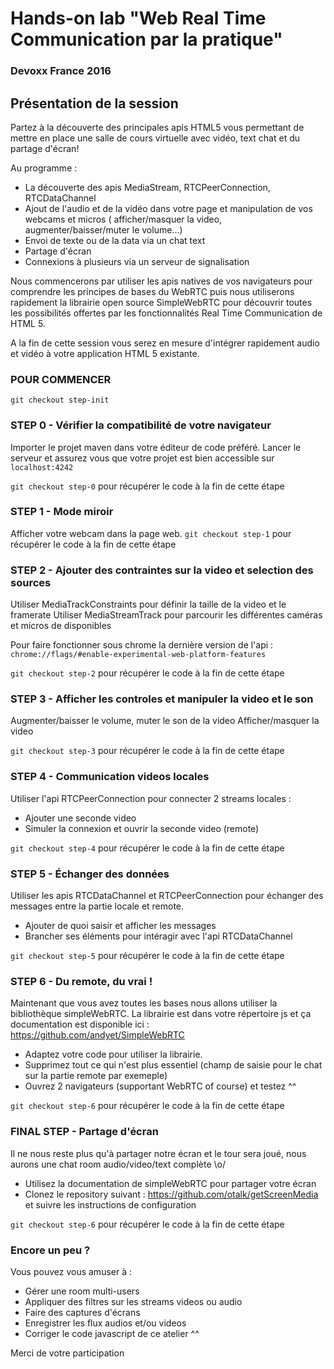 # Hands-on lab "Web Real Time Communication par la pratique"
### Devoxx France 2016

## Présentation de la session
Partez à la découverte des principales apis HTML5 vous permettant de mettre en place une salle de cours virtuelle avec vidéo, text chat et du partage d'écran!

Au programme :
 - La découverte des apis MediaStream, RTCPeerConnection, RTCDataChannel
 - Ajout de l'audio et de la vidéo dans votre page et manipulation de vos webcams et micros ( afficher/masquer la video, augmenter/baisser/muter le volume...)
 - Envoi de texte ou de la data via un chat text
 - Partage d'écran
 - Connexions à plusieurs via un serveur de signalisation

Nous commencerons par utiliser les apis natives de vos navigateurs pour comprendre les principes de bases du WebRTC puis nous utiliserons rapidement la librairie open source SimpleWebRTC pour découvrir toutes les possibilités offertes par les fonctionnalités Real Time Communication de HTML 5.

A la fin de cette session vous serez en mesure d'intégrer rapidement audio et vidéo à votre application HTML 5 existante.


### POUR COMMENCER
`git checkout step-init`

### STEP 0 - Vérifier la compatibilité de votre navigateur
Importer le projet maven dans votre éditeur de code préféré.
Lancer le serveur et assurez vous que votre projet est bien accessible sur `localhost:4242`

`git checkout step-0` pour récupérer le code à la fin de cette étape

### STEP 1 - Mode miroir
 Afficher votre webcam dans la page web.
 `git checkout step-1` pour récupérer le code à la fin de cette étape

### STEP 2 - Ajouter des contraintes sur la video et selection des sources
Utiliser MediaTrackConstraints pour définir la taille de la video et le framerate
Utiliser MediaStreamTrack pour parcourir les différentes caméras et micros de disponibles

Pour faire fonctionner sous chrome la dernière version de l'api :
`chrome://flags/#enable-experimental-web-platform-features`

`git checkout step-2` pour récupérer le code à la fin de cette étape

### STEP 3 - Afficher les controles et manipuler la video et le son
Augmenter/baisser le volume, muter le son de la video
Afficher/masquer la video

`git checkout step-3` pour récupérer le code à la fin de cette étape

### STEP 4 - Communication videos locales
Utiliser l'api RTCPeerConnection pour connecter 2 streams locales :
 - Ajouter une seconde video
 - Simuler la connexion et ouvrir la seconde video (remote)

`git checkout step-4` pour récupérer le code à la fin de cette étape

### STEP 5 - Échanger des données
Utiliser les apis RTCDataChannel et RTCPeerConnection pour échanger des messages entre la partie locale et remote.
 - Ajouter de quoi saisir et afficher les messages
 - Brancher ses éléments pour intéragir avec l'api RTCDataChannel

`git checkout step-5` pour récupérer le code à la fin de cette étape

### STEP 6 - Du remote, du vrai !
Maintenant que vous avez toutes les bases nous allons utiliser la bibliothèque simpleWebRTC.
La librairie est dans votre répertoire js et ça documentation est disponible ici :
https://github.com/andyet/SimpleWebRTC

 - Adaptez votre code pour utiliser la librairie.
 - Supprimez tout ce qui n'est plus essentiel (champ de saisie pour le chat sur la partie remote par exemeple)
 - Ouvrez 2 navigateurs (supportant WebRTC of course) et testez ^^

 `git checkout step-6` pour récupérer le code à la fin de cette étape

### FINAL STEP - Partage d'écran
Il ne nous reste plus qu'à partager notre écran et le tour sera joué, nous aurons une chat room audio/video/text complète \o/

- Utilisez la documentation de simpleWebRTC pour partager votre écran
- Clonez le repository suivant : https://github.com/otalk/getScreenMedia  et suivre les instructions de configuration

`git checkout step-6` pour récupérer le code à la fin de cette étape

### Encore un peu ?
Vous pouvez vous amuser à :
- Gérer une room multi-users
- Appliquer des filtres sur les streams videos ou audio
- Faire des captures d'écrans
- Enregistrer les flux audios et/ou videos
- Corriger le code javascript de ce atelier ^^

Merci de votre participation
